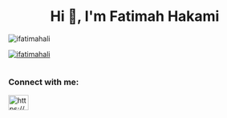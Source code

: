 <h1 align="center">Hi 👋, I'm Fatimah Hakami</h1>

<p align="left"> <img src="https://komarev.com/ghpvc/?username=ifatimahali&label=Profile%20views&color=0e75b6&style=flat" alt="ifatimahali" /> </p>

<p align="left"> <a href="https://github.com/ryo-ma/github-profile-trophy"><img src="https://github-profile-trophy.vercel.app/?username=ifatimahali" alt="ifatimahali" /></a> </p>

<p align="left"> <a href="https://twitter.com/" target="blank"><img src="https://img.shields.io/twitter/follow/?logo=twitter&style=for-the-badge" alt="" /></a> </p>

<h3 align="left">Connect with me:</h3>
<p align="left">
<a href="https://www.linkedin.com/in/fatimah-ali-hakami-894b2928a" target="blank"><img align="center" src="https://raw.githubusercontent.com/rahuldkjain/github-profile-readme-generator/master/src/images/icons/Social/linked-in-alt.svg" alt="https://www.linkedin.com/in/fatimah-ali-hakami-894b2928a?utm_source=share&utm_campaign=share_via&utm_content=profile&utm_medium=ios_app" height="30" width="40" /></a>
</p>

